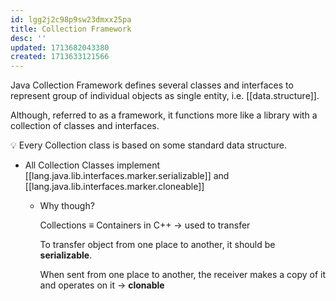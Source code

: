 ```yaml
---
id: lgg2j2c98p9sw23dmxx25pa
title: Collection Framework
desc: ''
updated: 1713682043380
created: 1713633121566
---
```


Java Collection Framework defines several classes and interfaces to represent group of individual objects as single entity, i.e. [[data.structure]].  

Although, referred to as a framework, it functions more like a library with a collection of classes and interfaces.

💡 Every Collection class is based on some standard data structure.

- All Collection Classes implement [[lang.java.lib.interfaces.marker.serializable]] and [[lang.java.lib.interfaces.marker.cloneable]]

    - Why though?

        Collections $\equiv$ Containers in C++ → used to transfer

        To transfer object from one place to another, it should be **serializable**.

        When sent from one place to another, the receiver makes a copy of it and operates on it → **clonable**

 